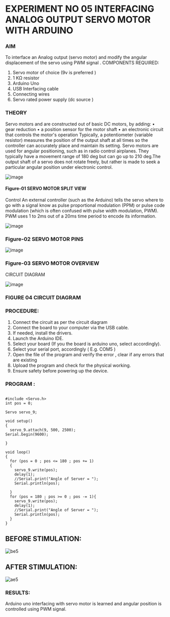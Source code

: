 # EXPERIMENT NO 05 INTERFACING ANALOG OUTPUT SERVO MOTOR WITH ARDUINO

### AIM
To interface an Analog output (servo motor) and modify the angular displacement of the servo using PWM signal .
COMPONENTS REQUIRED:
1.	Servo motor of choice (9v is preferred )
2.	1 KΩ resistor 
3.	Arduino Uno 
4.	USB Interfacing cable 
5.	Connecting wires 
6.	Servo rated power supply (dc source )


### THEORY
Servo motors and are constructed out of basic DC motors, by adding:
•	 gear reduction
•	 a position sensor for the motor shaft
•	 an electronic circuit that controls the motor's operation
Typically, a potentiometer (variable resistor) measures the position of the output shaft at all times so the controller can accurately place and maintain its setting.
Servo motors are used for angular positioning, such as in radio control airplanes.  They typically have a movement range of 180 deg but can go up to 210 deg.The output shaft of a servo does not rotate freely, but rather is made to seek a particular angular position under electronic control. 


![image](https://user-images.githubusercontent.com/36288975/163544439-1f477927-fcd4-42f0-9ce4-c863fdbf1210.png)



#### Figure-01 SERVO MOTOR SPLIT VIEW 
Control 
An external controller (such as the Arduino) tells the servo where to go with a signal know as pulse proportional modulation (PPM) or pulse code modulation (which is often confused with pulse width modulation, PWM). PWM uses 1 to 2ms out of a 20ms time period to encode its information.
 
 
 ![image](https://user-images.githubusercontent.com/36288975/163544482-3027136f-7135-4f3d-a23f-8dc2fe04194d.png)

### Figure-02 SERVO MOTOR PINS

 ![image](https://user-images.githubusercontent.com/36288975/163544513-ca497421-e6ba-4f91-871f-5cfba77f22a8.png)


### Figure-03 SERVO MOTOR OVERVIEW 

 


 





CIRCUIT DIAGRAM
 
 
 ![image](https://user-images.githubusercontent.com/36288975/163544618-6eb8a7b5-7f1a-428a-8d9f-fd899b145efb.png)

### FIGURE 04 CIRCUIT DIAGRAM

### PROCEDURE:
1.	Connect the circuit as per the circuit diagram 
2.	Connect the board to your computer via the USB cable.
3.	If needed, install the drivers.
4.	Launch the Arduino IDE.
5.	Select your board (If you the board is arduino uno, select accordingly).
6.	Select your serial port, accordingly ( E.g. COM5 )
7.	Open the file of the program  and verify the error , clear if any errors that are existing 
8.	Upload the program and check for the physical working. 
9.	Ensure safety before powering up the device.


### PROGRAM :
```
 
#include <Servo.h>
int pos = 0;

Servo servo_9;

void setup()
{
  servo_9.attach(9, 500, 2500);
Serial.begin(9600);  

}

void loop()
{
  for (pos = 0 ; pos <= 180 ; pos += 1)
  {
    servo_9.write(pos);
    delay(1);
	//Serial.print("Angle of Server = ");
	Serial.println(pos);    
    
  }
  for (pos = 180 ; pos >= 0 ; pos -= 1){
    servo_9.write(pos);
    delay(1);
	//Serial.print("Angle of Server = ");
	Serial.println(pos);    
  }
}
```

## BEFORE STIMULATION:
![be5](https://github.com/Iyyanar22009120/EXPERIMENT-NO--05-INTERFACING-ANALOG-OUTPUT-SERVO-MOTOR-WITH-ARDUINO-/assets/118680259/a82f3d7f-d9fb-4a37-9d38-14968c575e38)

## AFTER STIMULATION:
![ae5](https://github.com/Iyyanar22009120/EXPERIMENT-NO--05-INTERFACING-ANALOG-OUTPUT-SERVO-MOTOR-WITH-ARDUINO-/assets/118680259/1951e1f1-eef1-4bb6-8c07-01c8a920e22b)







### RESULTS: 
Arduino uno interfacing with servo motor is learned and angular position is controlled using PWM signal.
